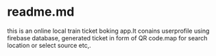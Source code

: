# readme.md
this is an online local train ticket boking app.It conains userprofile using firebase database, generated ticket in form of QR code.map for search location or select source etc,. 

